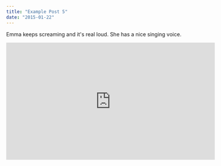 ```yaml
---
title: "Example Post 5"
date: "2015-01-22"
---
```


Emma keeps screaming and it's real loud. She has a nice singing voice.

<iframe width="560" height="315" src="https://www.youtube.com/embed/4n0xNbfJLR8" frameborder="0" allowfullscreen></iframe>
